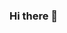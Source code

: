 ### Hi there 👋

<!--
**lucasgr68/lucasgr68** is a ✨ _special_ ✨ repository because its `README.md` (this file) appears on your GitHub profile.

- 👀 Estou aprendendo linguagem HTML 👀
- 🦍 Gosto de jogos, musica e memes. 🦍
🤙🤙
